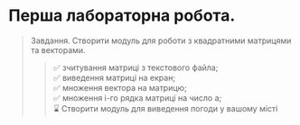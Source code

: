 # Перша лабораторна робота.
> Завдання. Створити модуль для роботи з квадратними матрицями та векторами.
>> :white_check_mark: зчитування матриці з текстового файла;  
>> :white_check_mark: виведення матриці на екран;  
>> :white_check_mark: множення вектора на матрицю;  
>> :white_check_mark: множення i-го рядка матриці на число a;  
> :hourglass: Створити модуль для виведення погоди у вашому місті
